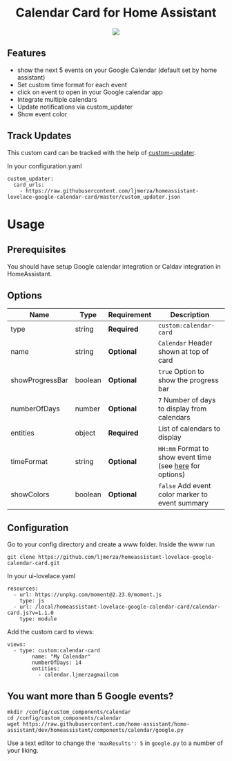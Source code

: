 <h1 align="center">Calendar Card for Home Assistant</h1>

<p align="center">
  <img src='https://i.imgur.com/86RGw5W.png' />
</p>

<h2>Features</h2>

* show the next 5 events on your Google Calendar (default set by home assistant)
* Set custom time format for each event
* click on event to open in your Google calendar app
* Integrate multiple calendars
* Update notifications via custom_updater
* Show event color

<h2>Track Updates</h2>

This custom card can be tracked with the help of [custom-updater](https://github.com/custom-components/custom_updater).

In your configuration.yaml

```
custom_updater:
  card_urls:
    - https://raw.githubusercontent.com/ljmerza/homeassistant-lovelace-google-calendar-card/master/custom_updater.json
```

<h1>Usage</h1>
<h2>Prerequisites</h2>
You should have setup Google calendar integration or Caldav integration in HomeAssistant.

<h2>Options</h2>

| Name | Type | Requirement | Description
| ---- | ---- | ------- | -----------
| type | string | **Required** | `custom:calendar-card`
| name | string | **Optional** | `Calendar` Header shown at top of card
| showProgressBar | boolean | **Optional** | `true` Option to show the progress bar
| numberOfDays | number | **Optional** | `7` Number of days to display from calendars
| entities | object | **Required** | List of calendars to display
| timeFormat | string | **Optional** | `HH:mm` Format to show event time (see [here](https://momentjs.com/docs/#/displaying/format/) for options)
| showColors | boolean | **Optional** | `false` Add event color marker to event summary

<h2>Configuration</h2>
Go to your config directory and create a www folder. Inside the www run

```
git clone https://github.com/ljmerza/homeassistant-lovelace-google-calendar-card.git
```

In your ui-lovelace.yaml

```
resources:
  - url: https://unpkg.com/moment@2.23.0/moment.js
    type: js
  - url: /local/homeassistant-lovelace-google-calendar-card/calendar-card.js?v=1.1.0
    type: module
```

Add the custom card to views:

```
views:
  - type: custom:calendar-card
        name: "My Calendar"
        numberOfDays: 14
        entities:
          - calendar.ljmerzagmailcom
```

<h2>You want more than 5 Google events?</h2>

```
mkdir /config/custom_components/calendar
cd /config/custom_components/calendar
wget https://raw.githubusercontent.com/home-assistant/home-assistant/dev/homeassistant/components/calendar/google.py
```
Use a text editor to change the `'maxResults': 5` in `google.py` to a number of your liking.
